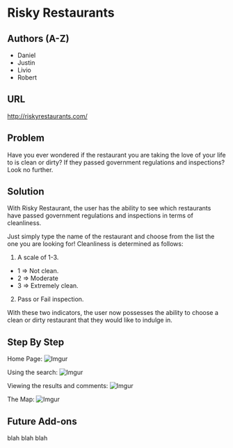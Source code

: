 # Risky Restaurants

## Authors (A-Z)

- Daniel
- Justin
- Livio
- Robert

## URL

http://riskyrestaurants.com/

Problem
---
Have you ever wondered if the restaurant you are taking the love of your life to is clean or dirty? If they passed government regulations and inspections? Look no further.

Solution
---
With Risky Restaurant, the user has the ability to see which restaurants have passed government regulations and inspections in terms of cleanliness. 

Just simply type the name of the restaurant and choose from the list the one you are looking for!
Cleanliness is determined as follows: 
1)	A scale of 1-3.
  -	1 => Not clean.
  - 2 => Moderate
  -	3 => Extremely clean.
2)	Pass or Fail inspection.

With these two indicators, the user now possesses the ability to choose a clean or dirty restaurant that they would like to indulge in. 

Step By Step
---
Home Page:
![Imgur](http://i.imgur.com/6UZMSfO.gif)

Using the search:
![Imgur](http://i.imgur.com/v8Zu2Z9.gif)

Viewing the results and comments:
![Imgur](http://i.imgur.com/66nemaV.gif)

The Map:
![Imgur](http://i.imgur.com/kjIGflw.gif)

Future Add-ons
---
blah blah blah
